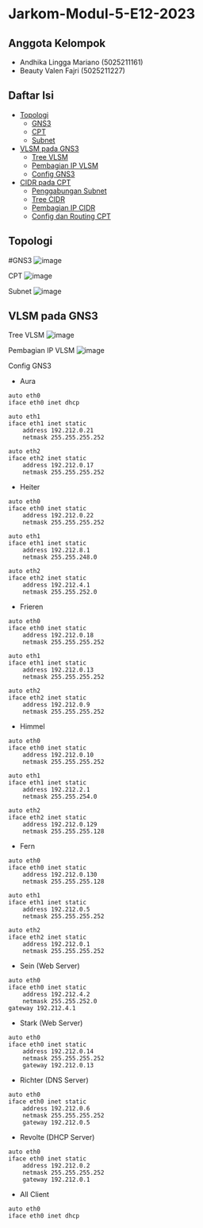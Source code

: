 # Jarkom-Modul-5-E12-2023

## Anggota Kelompok
- Andhika Lingga Mariano (5025211161)
- Beauty Valen Fajri (5025211227)

## Daftar Isi
- [Topologi](#topologi)
    - [GNS3](#gns3)
    - [CPT](#cpt)
    - [Subnet](#subnet)
- [VLSM pada GNS3](#vlsm-pada-gns3)
    - [Tree VLSM](#tree-vlsm)
    - [Pembagian IP VLSM](#pembagian-ip-vlsm)
    - [Config GNS3](#config-gns3)
- [CIDR pada CPT](#cidr-pada-cpt)
    - [Penggabungan Subnet](#penggabungan-subnet)
    - [Tree CIDR](#tree-cidr)
    - [Pembagian IP CIDR](#pembagian-ip-cidr)
    - [Config dan Routing CPT](#config-dan-routing-cpt)

## Topologi
#GNS3
![image](https://github.com/Deekuh/Jarkom-Modul-5-E12-2023/assets/114421539/50335b09-ba06-4616-81b1-966d8ac23e1c)

CPT
![image](https://github.com/Deekuh/Jarkom-Modul-5-E12-2023/assets/114421539/a55cbd5d-eba6-42bc-bfa3-177440a44582)

Subnet
![image](https://github.com/Deekuh/Jarkom-Modul-5-E12-2023/assets/114421539/47b04158-c936-4d57-915c-c1252fba2d05)

## VLSM pada GNS3
Tree VLSM
![image](https://github.com/Deekuh/Jarkom-Modul-5-E12-2023/assets/114421539/2479d592-6fb2-4bb6-81ca-260671184817)

Pembagian IP VLSM
![image](https://github.com/Deekuh/Jarkom-Modul-5-E12-2023/assets/114421539/e651b029-10cf-4ddd-8fb9-15e5fdd7b93f)

Config GNS3
- Aura
```
auto eth0
iface eth0 inet dhcp

auto eth1
iface eth1 inet static
	address 192.212.0.21
	netmask 255.255.255.252

auto eth2
iface eth2 inet static
	address 192.212.0.17
	netmask 255.255.255.252
```

- Heiter
```
auto eth0
iface eth0 inet static
	address 192.212.0.22
	netmask 255.255.255.252

auto eth1
iface eth1 inet static
	address 192.212.8.1
	netmask 255.255.248.0

auto eth2
iface eth2 inet static
	address 192.212.4.1
	netmask 255.255.252.0
```

- Frieren
```
auto eth0
iface eth0 inet static
	address 192.212.0.18
	netmask 255.255.255.252
  
auto eth1
iface eth1 inet static
	address 192.212.0.13
	netmask 255.255.255.252
  
auto eth2
iface eth2 inet static
	address 192.212.0.9
	netmask 255.255.255.252
```

- Himmel
```
auto eth0
iface eth0 inet static
	address 192.212.0.10
	netmask 255.255.255.252
  
auto eth1
iface eth1 inet static
	address 192.212.2.1
	netmask 255.255.254.0
  
auto eth2
iface eth2 inet static
	address 192.212.0.129
	netmask 255.255.255.128
```

- Fern
```
auto eth0
iface eth0 inet static
	address 192.212.0.130
	netmask 255.255.255.128
  
auto eth1
iface eth1 inet static
	address 192.212.0.5
	netmask 255.255.255.252
  
auto eth2
iface eth2 inet static
	address 192.212.0.1
	netmask 255.255.255.252
```

- Sein (Web Server)
```
auto eth0
iface eth0 inet static
	address 192.212.4.2
	netmask 255.255.252.0
gateway 192.212.4.1
```

- Stark (Web Server)
```
auto eth0
iface eth0 inet static
	address 192.212.0.14
	netmask 255.255.255.252
	gateway 192.212.0.13
```

- Richter (DNS Server)
```
auto eth0
iface eth0 inet static
	address 192.212.0.6
	netmask 255.255.255.252
	gateway 192.212.0.5
```

- Revolte (DHCP Server)
```
auto eth0
iface eth0 inet static
	address 192.212.0.2
	netmask 255.255.255.252
	gateway 192.212.0.1
```

- All Client
```
auto eth0
iface eth0 inet dhcp
```



